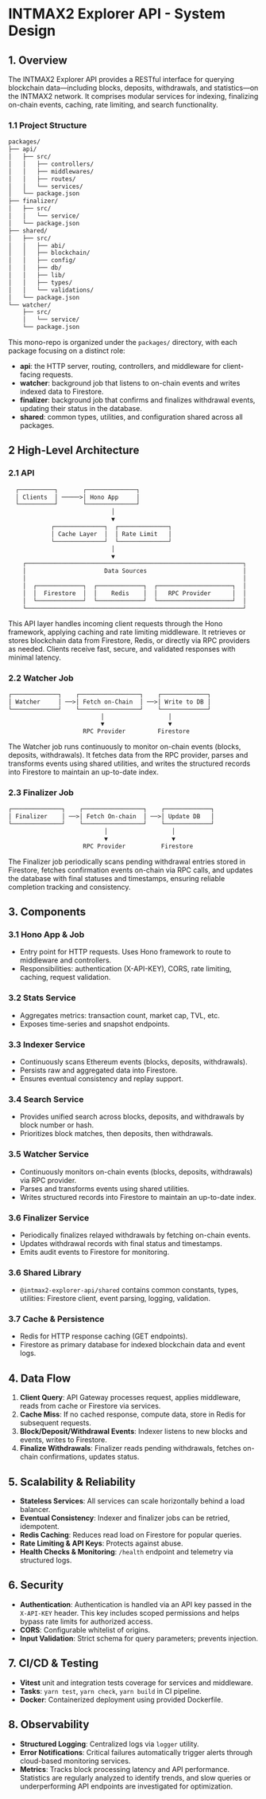 # INTMAX2 Explorer API - System Design

## 1. Overview

The INTMAX2 Explorer API provides a RESTful interface for querying blockchain data—including blocks, deposits, withdrawals, and statistics—on the INTMAX2 network. It comprises modular services for indexing, finalizing on-chain events, caching, rate limiting, and search functionality.

### 1.1 Project Structure

```txt
packages/
├── api/
│   ├── src/
│   │   ├── controllers/
│   │   ├── middlewares/
│   │   ├── routes/
│   │   └── services/
│   └── package.json
├── finalizer/
│   ├── src/
│   │   └── service/
│   └── package.json
├── shared/
│   ├── src/
│   │   ├── abi/
│   │   ├── blockchain/
│   │   ├── config/
│   │   ├── db/
│   │   ├── lib/
│   │   ├── types/
│   │   └── validations/
│   └── package.json
└── watcher/
    ├── src/
    │   └── service/
    └── package.json
```

This mono-repo is organized under the `packages/` directory, with each package focusing on a distinct role:
- **api**: the HTTP server, routing, controllers, and middleware for client-facing requests.
- **watcher**: background job that listens to on-chain events and writes indexed data to Firestore.
- **finalizer**: background job that confirms and finalizes withdrawal events, updating their status in the database.
- **shared**: common types, utilities, and configuration shared across all packages.

## 2 High-Level Architecture

### 2.1 API

```txt
  ┌──────────┐       ┌──────────────┐
  │ Clients  │ ─────>│ Hono App     │
  └──────────┘       └──────────────┘
                             │
                             ▼
            ┌──────────────┐  ┌──────────────┐
            │ Cache Layer  │  │ Rate Limit   │
            └──────────────┘  └──────────────┘
                             │
                             ▼
    ┌─────────────────────────────────────────────────────────────┐
    │                      Data Sources                           │
    │                                                             │
    │  ┌─────────────┐  ┌─────────────┐  ┌─────────────────────┐  │
    │  │  Firestore  │  │    Redis    │  │   RPC Provider      │  │
    │  └─────────────┘  └─────────────┘  └─────────────────────┘  │
    └─────────────────────────────────────────────────────────────┘
```

This API layer handles incoming client requests through the Hono framework, applying caching and rate limiting middleware.
It retrieves or stores blockchain data from Firestore, Redis, or directly via RPC providers as needed.
Clients receive fast, secure, and validated responses with minimal latency.

### 2.2 Watcher Job

```txt
┌─────────────┐    ┌─────────────────┐    ┌─────────────┐
│ Watcher     │ ──>│ Fetch on-Chain  │ ──>│ Write to DB │
└─────────────┘    └─────────────────┘    └─────────────┘
                          │                  │
                          ▼                  ▼
                     RPC Provider         Firestore
```

The Watcher job runs continuously to monitor on-chain events (blocks, deposits, withdrawals). It fetches data from the RPC provider, parses and transforms events using shared utilities, and writes the structured records into Firestore to maintain an up-to-date index.

### 2.3 Finalizer Job

```txt
┌──────────────┐    ┌─────────────────┐    ┌─────────────┐
│ Finalizer    │ ──>│ Fetch On-chain  │ ──>│ Update DB   │
└──────────────┘    └─────────────────┘    └─────────────┘
                           │                  │
                           ▼                  ▼
                     RPC Provider          Firestore
```

The Finalizer job periodically scans pending withdrawal entries stored in Firestore, fetches confirmation events on-chain via RPC calls, and updates the database with final statuses and timestamps, ensuring reliable completion tracking and consistency.

## 3. Components

### 3.1 Hono App & Job

- Entry point for HTTP requests. Uses Hono framework to route to middleware and controllers.
- Responsibilities: authentication (X-API-KEY), CORS, rate limiting, caching, request validation.

### 3.2 Stats Service

- Aggregates metrics: transaction count, market cap, TVL, etc.
- Exposes time-series and snapshot endpoints.

### 3.3 Indexer Service

- Continuously scans Ethereum events (blocks, deposits, withdrawals).
- Persists raw and aggregated data into Firestore.
- Ensures eventual consistency and replay support.

### 3.4 Search Service

- Provides unified search across blocks, deposits, and withdrawals by block number or hash.
- Prioritizes block matches, then deposits, then withdrawals.

### 3.5 Watcher Service

- Continuously monitors on-chain events (blocks, deposits, withdrawals) via RPC provider.
- Parses and transforms events using shared utilities.
- Writes structured records into Firestore to maintain an up-to-date index.

### 3.6 Finalizer Service

- Periodically finalizes relayed withdrawals by fetching on-chain events.
- Updates withdrawal records with final status and timestamps.
- Emits audit events to Firestore for monitoring.

### 3.6 Shared Library

- `@intmax2-explorer-api/shared` contains common constants, types, utilities: Firestore client, event parsing, logging, validation.

### 3.7 Cache & Persistence

- Redis for HTTP response caching (GET endpoints).
- Firestore as primary database for indexed blockchain data and event logs.

## 4. Data Flow

1. **Client Query**: API Gateway processes request, applies middleware, reads from cache or Firestore via services.
2. **Cache Miss**: If no cached response, compute data, store in Redis for subsequent requests.
3. **Block/Deposit/Withdrawal Events**: Indexer listens to new blocks and events, writes to Firestore.
4. **Finalize Withdrawals**: Finalizer reads pending withdrawals, fetches on-chain confirmations, updates status.

## 5. Scalability & Reliability

- **Stateless Services**: All services can scale horizontally behind a load balancer.
- **Eventual Consistency**: Indexer and finalizer jobs can be retried, idempotent.
- **Redis Caching**: Reduces read load on Firestore for popular queries.
- **Rate Limiting & API Keys**: Protects against abuse.
- **Health Checks & Monitoring**: `/health` endpoint and telemetry via structured logs.

## 6. Security

- **Authentication**: Authentication is handled via an API key passed in the `X-API-KEY` header.
This key includes scoped permissions and helps bypass rate limits for authorized access.
- **CORS**: Configurable whitelist of origins.
- **Input Validation**: Strict schema for query parameters; prevents injection.

## 7. CI/CD & Testing

- **Vitest** unit and integration tests coverage for services and middleware.
- **Tasks**: `yarn test`, `yarn check`, `yarn build` in CI pipeline.
- **Docker**: Containerized deployment using provided Dockerfile.

## 8. Observability

- **Structured Logging**: Centralized logs via `logger` utility.
- **Error Notifications**: Critical failures automatically trigger alerts through cloud-based monitoring services.
- **Metrics**: Tracks block processing latency and API performance. Statistics are regularly analyzed to identify trends, and slow queries or underperforming API endpoints are investigated for optimization.